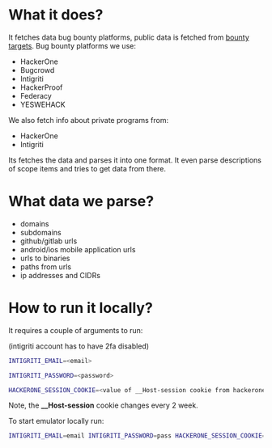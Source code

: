 # What it does?

It fetches data bug bounty platforms, public data is fetched from [bounty targets](https://github.com/arkadiyt/bounty-targets-data/tree/master/data). Bug bounty platforms we use:
- HackerOne
- Bugcrowd
- Intigriti
- HackerProof
- Federacy
- YESWEHACK

We also fetch info about private programs from:
- HackerOne
- Intigriti

Its fetches the data and parses it into one format. It even parse descriptions of scope items and tries to get data from there.

# What data we parse?

- domains
- subdomains
- github/gitlab urls
- android/ios mobile application urls
- urls to binaries
- paths from urls
- ip addresses and CIDRs

# How to run it locally?

It requires a couple of arguments to run:

(intigriti account has to have 2fa disabled)
```bash
INTIGRITI_EMAIL=<email>
```

```bash
INTIGRITI_PASSWORD=<password>
```

```bash
HACKERONE_SESSION_COOKIE=<value of __Host-session cookie from hackerone>
```
Note, the **__Host-session** cookie changes every 2 week.

To start emulator locally run:
```bash
INTIGRITI_EMAIL=email INTIGRITI_PASSWORD=pass HACKERONE_SESSION_COOKIE=cookie yarn serve
```